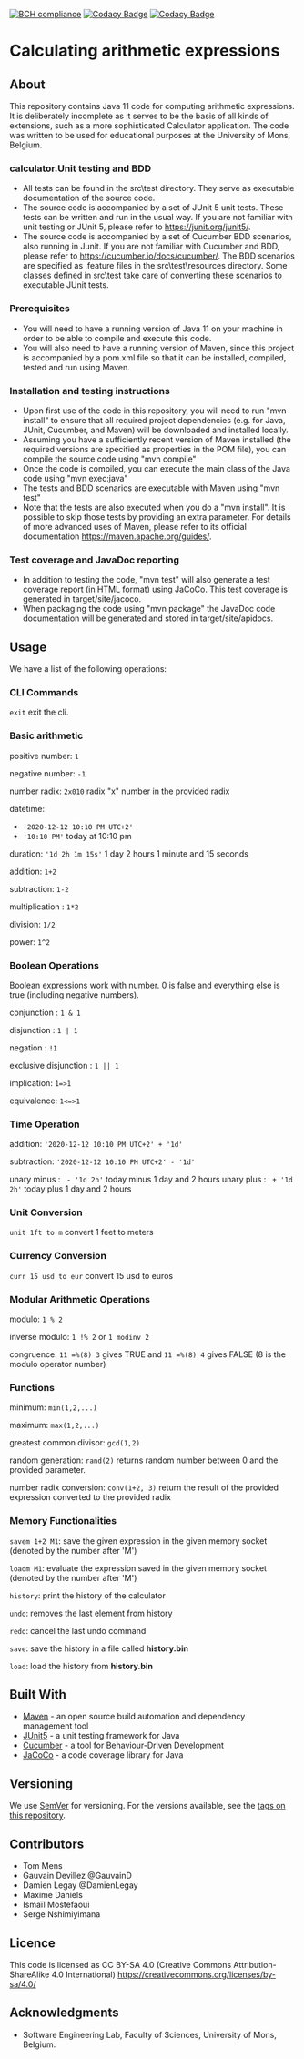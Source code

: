 [![BCH compliance](https://bettercodehub.com/edge/badge/tommens/calculator-cucumber?branch=master)](https://bettercodehub.com/)
[![Codacy Badge](https://app.codacy.com/project/badge/Grade/6856a0f94d25446ca346cbc15a701d43)](https://www.codacy.com/gh/tommens/calculator-cucumber/dashboard?utm_source=github.com&amp;utm_medium=referral&amp;utm_content=tommens/calculator-cucumber&amp;utm_campaign=Badge_Grade)
[![Codacy Badge](https://app.codacy.com/project/badge/Coverage/6856a0f94d25446ca346cbc15a701d43)](https://www.codacy.com/gh/tommens/calculator-cucumber/dashboard?utm_source=github.com&utm_medium=referral&utm_content=tommens/calculator-cucumber&utm_campaign=Badge_Coverage)

# Calculating arithmetic expressions

## About

This repository contains Java 11 code for computing arithmetic expressions. It is deliberately incomplete as it serves
to be the basis of all kinds of extensions, such as a more sophisticated Calculator application. The code was written to
be used for educational purposes at the University of Mons, Belgium.

### calculator.Unit testing and BDD

* All tests can be found in the src\test directory. They serve as executable documentation of the source code.
* The source code is accompanied by a set of JUnit 5 unit tests. These tests can be written and run in the usual way. If
  you are not familiar with unit testing or JUnit 5, please refer to https://junit.org/junit5/.
* The source code is accompanied by a set of Cucumber BDD scenarios, also running in Junit. If you are not familiar with
  Cucumber and BDD, please refer to https://cucumber.io/docs/cucumber/. The BDD scenarios are specified as .feature
  files in the src\test\resources directory. Some classes defined in src\test take care of converting these scenarios to
  executable JUnit tests.

### Prerequisites

* You will need to have a running version of Java 11 on your machine in order to be able to compile and execute this
  code.
* You will also need to have a running version of Maven, since this project is accompanied by a pom.xml file so that it
  can be installed, compiled, tested and run using Maven.

### Installation and testing instructions

* Upon first use of the code in this repository, you will need to run "mvn install" to ensure that all required project
  dependencies (e.g. for Java, JUnit, Cucumber, and Maven) will be downloaded and installed locally.
* Assuming you have a sufficiently recent version of Maven installed (the required versions are specified as properties
  in the POM file), you can compile the source code using "mvn compile"
* Once the code is compiled, you can execute the main class of the Java code using "mvn exec:java"
* The tests and BDD scenarios are executable with Maven using "mvn test"
* Note that the tests are also executed when you do a "mvn install". It is possible to skip those tests by providing an
  extra parameter. For details of more advanced uses of Maven, please refer to its official
  documentation https://maven.apache.org/guides/.

### Test coverage and JavaDoc reporting

* In addition to testing the code, "mvn test" will also generate a test coverage report (in HTML format) using JaCoCo.
  This test coverage is generated in target/site/jacoco.
* When packaging the code using "mvn package" the JavaDoc code documentation will be generated and stored in
  target/site/apidocs.


## Usage
We have a list of the following operations:

### CLI Commands
```exit``` exit the cli.
### Basic arithmetic
positive number: ```1``` 

negative number: ```-1```

number radix: ```2x010```  radix "x" number in the provided radix

datetime:
* ```'2020-12-12 10:10 PM UTC+2'```
* ```'10:10 PM'``` today at 10:10 pm

duration: ```'1d 2h 1m 15s'``` 1 day 2 hours 1 minute and 15 seconds

addition: ```1+2```

subtraction: ```1-2```

multiplication : ```1*2```

division: ```1/2```

power: ```1^2```


### Boolean Operations
Boolean expressions work with number. 0 is false and everything else is true (including negative numbers).

conjunction : ```1 & 1```

disjunction : ```1 | 1```

negation : ```!1```

exclusive disjunction  : ```1 || 1```

implication: ```1=>1```

equivalence: ```1<=>1```


### Time Operation
addition: ```'2020-12-12 10:10 PM UTC+2' + '1d'```

subtraction: ```'2020-12-12 10:10 PM UTC+2' - '1d'```

unary minus : ``` - '1d 2h'``` today minus 1 day and 2 hours
unary plus : ``` + '1d 2h'``` today plus 1 day and 2 hours


### Unit Conversion
```unit 1ft to m``` convert 1 feet to meters

### Currency Conversion
```curr 15 usd to eur``` convert 15 usd to euros


### Modular Arithmetic Operations
modulo: ```1 % 2```

inverse modulo: ```1 !% 2``` or ```1 modinv 2```

congruence: ```11 =%(8) 3``` gives TRUE and ```11 =%(8) 4``` gives FALSE (8 is the modulo operator number)

### Functions
minimum: ```min(1,2,...) ```

maximum: ```max(1,2,...) ```

greatest common divisor: ```gcd(1,2)```

random generation: ```rand(2)``` returns random number between 0 and the provided parameter.

number radix conversion: ```conv(1+2, 3)``` return the result of the provided expression converted to the provided radix


### Memory Functionalities

```savem 1+2 M1```: save the given expression in the given memory socket (denoted by the number after 'M') 

```loadm M1```:  evaluate the expression saved in the given memory socket (denoted by the number after 'M')

```history```: print the history of the calculator

```undo```: removes the last  element from history

```redo```: cancel the last undo command

```save```: save the history in a file called **history.bin**

```load```: load the history from **history.bin**



## Built With

* [Maven](https://maven.apache.org/) - an open source build automation and dependency management tool
* [JUnit5](https://junit.org/junit5/) - a unit testing framework for Java
* [Cucumber](https://cucumber.io/docs/cucumber/) - a tool for Behaviour-Driven Development
* [JaCoCo](https://www.jacoco.org) - a code coverage library for Java

## Versioning

We use [SemVer](http://semver.org/) for versioning. For the versions available, see
the [tags on this repository](https://github.com/tommens/calculator-cucumber/tags).

## Contributors

* Tom Mens
* Gauvain Devillez @GauvainD
* Damien Legay @DamienLegay
* Maxime Daniels
* Ismaïl Mostefaoui
* Serge Nshimiyimana

## Licence

This code is licensed as CC BY-SA 4.0 (Creative Commons Attribution-ShareAlike 4.0 International)
https://creativecommons.org/licenses/by-sa/4.0/

## Acknowledgments

* Software Engineering Lab, Faculty of Sciences, University of Mons, Belgium.
